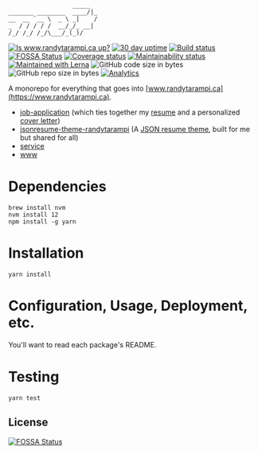 ```
                  _____
_______ ________  ____/|_
__  __ `__ \  _ \ _|    /
_  / / / / /  __/_/_ __|
/_/ /_/ /_/\___/_(_)/

```

[![Is www.randytarampi.ca up?](https://img.shields.io/website-up-down-green-red/https/www.randytarampi.ca.svg?label=www.randytarampi.ca&style=flat-square)](https://www.randytarampi.ca) [![30 day uptime](https://img.shields.io/uptimerobot/ratio/m780949566-9b1b7cc0bdd3be425a9e6ac8.svg?style=flat-square)](https://uptime.randytarampi.ca) [![Build status](https://img.shields.io/travis/com/randytarampi/me.svg?style=flat-square)](https://travis-ci.com/randytarampi/me) [![FOSSA Status](https://app.fossa.com/api/projects/git%2Bgithub.com%2Frandytarampi%2Fme.svg?type=shield)](https://app.fossa.com/projects/git%2Bgithub.com%2Frandytarampi%2Fme?ref=badge_shield)
 [![Coverage status](https://img.shields.io/coveralls/randytarampi/me.svg?style=flat-square)](https://coveralls.io/github/randytarampi/me?branch=master) [![Maintainability status](https://img.shields.io/codeclimate/maintainability-percentage/randytarampi/me.svg?style=flat-square)](https://codeclimate.com/github/randytarampi/me/maintainability)  [![Maintained with Lerna](https://img.shields.io/badge/maintained%20with-lerna-cc00ff.svg?style=flat-square)](https://lernajs.io/) ![GitHub code size in bytes](https://img.shields.io/github/languages/code-size/randytarampi/me.svg?style=flat-square) ![GitHub repo size in bytes](https://img.shields.io/github/repo-size/randytarampi/me.svg?style=flat-square) [![Analytics](https://ga-beacon.appspot.com/UA-50921068-1/beacon/github/randytarampi/me?flat&useReferrer)](https://github.com/igrigorik/ga-beacon)

A monorepo for everything that goes into [www.randytarampi.ca](https://www.randytarampi.ca).

- [job-application](packages/job-application) (which ties together my [resume](packages/resume) and a personalized [cover letter](packages/letter))
- [jsonresume-theme-randytarampi](packages/jsonresume-theme) (A [JSON resume theme](http://themes.jsonresume.org/theme/randytarampi), built for me but shared for all)
- [service](packages/service)
- [www](packages/www)

# Dependencies
```
brew install nvm
nvm install 12
npm install -g yarn
```

# Installation

```
yarn install
```

# Configuration, Usage, Deployment, etc.

You'll want to read each package's README.

# Testing

```
yarn test
```


## License
[![FOSSA Status](https://app.fossa.com/api/projects/git%2Bgithub.com%2Frandytarampi%2Fme.svg?type=large)](https://app.fossa.com/projects/git%2Bgithub.com%2Frandytarampi%2Fme?ref=badge_large)
